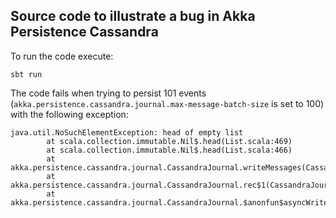 ## Source code to illustrate a bug in Akka Persistence Cassandra

To run the code execute:

```
sbt run
```

The code fails when trying to persist 101 events (`akka.persistence.cassandra.journal.max-message-batch-size` is set to 100) with the following exception:

```
java.util.NoSuchElementException: head of empty list
        at scala.collection.immutable.Nil$.head(List.scala:469)
        at scala.collection.immutable.Nil$.head(List.scala:466)
        at akka.persistence.cassandra.journal.CassandraJournal.writeMessages(CassandraJournal.scala:358)
        at akka.persistence.cassandra.journal.CassandraJournal.rec$1(CassandraJournal.scala:276)
        at akka.persistence.cassandra.journal.CassandraJournal.$anonfun$asyncWriteMessages$8(CassandraJournal.scala:276)
```